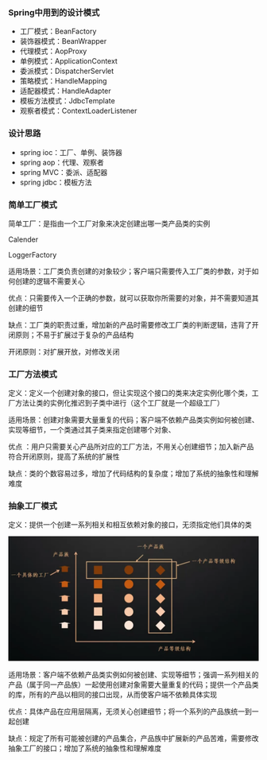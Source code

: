 ### Spring中用到的设计模式

- 工厂模式：BeanFactory
- 装饰器模式：BeanWrapper
- 代理模式：AopProxy
- 单例模式：ApplicationContext
- 委派模式：DispatcherServlet
- 策略模式：HandleMapping 
- 适配器模式：HandleAdapter
- 模板方法模式：JdbcTemplate
- 观察者模式：ContextLoaderListener



### 设计思路

- spring ioc：工厂、单例、装饰器
- spring aop：代理、观察者
- spring MVC：委派、适配器
- spring jdbc：模板方法



### 简单工厂模式

简单工厂：是指由一个工厂对象来决定创建出哪一类产品类的实例

Calender

LoggerFactory

适用场景：工厂类负责创建的对象较少；客户端只需要传入工厂类的参数，对于如何创建的逻辑不需要关心

优点：只需要传入一个正确的参数，就可以获取你所需要的对象，并不需要知道其创建的细节

缺点：工厂类的职责过重，增加新的产品时需要修改工厂类的判断逻辑，违背了开闭原则；不易于扩展过于复杂的产品结构

开闭原则：对扩展开放，对修改关闭



### 工厂方法模式

定义：定义一个创建对象的接口，但让实现这个接口的类来决定实例化哪个类，工厂方法让类的实例化推迟到子类中进行（这个工厂就是一个超级工厂）

适用场景：创建对象需要大量重复的代码；客户端不依赖产品类实例如何被创建、实现等细节，一个类通过其子类来指定创建哪个对象、

优点 ：用户只需要关心产品所对应的工厂方法，不用关心创建细节；加入新产品符合开闭原则，提高了系统的扩展性

缺点：类的个数容易过多，增加了代码结构的复杂度；增加了系统的抽象性和理解难度



### 抽象工厂模式

定义：提供一个创建一系列相关和相互依赖对象的接口，无须指定他们具体的类

![](https://raw.githubusercontent.com/itscj1014/PictureBed/master/img/20200313074445.png)



适用场景：客户端不依赖产品类实例如何被创建、实现等细节；强调一系列相关的产品（属于同一产品族）一起使用创建对象需要大量重复的代码；提供一个产品类的库，所有的产品以相同的接口出现，从而使客户端不依赖具体实现

优点：具体产品在应用层隔离，无须关心创建细节；将一个系列的产品族统一到一起创建

缺点：规定了所有可能被创建的产品集合，产品族中扩展新的产品苦难，需要修改抽象工厂的接口；增加了系统的抽象性和理解难度

